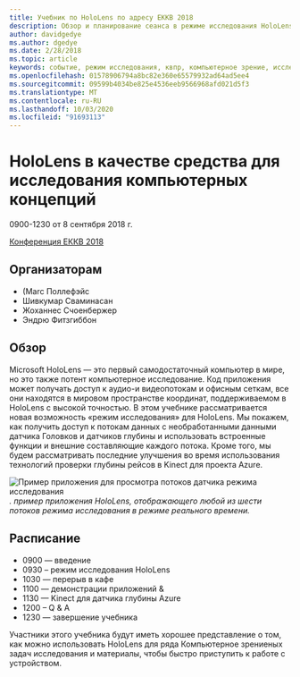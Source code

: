 ```yaml
---
title: Учебник по HoloLens по адресу ЕККВ 2018
description: Обзор и планирование сеанса в режиме исследования HoloLens, которое будет доставлено на конференцию ЕККВ с 8 сентября 2018 г.
author: davidgedye
ms.author: dgedye
ms.date: 2/28/2018
ms.topic: article
keywords: событие, режим исследования, квпр, компьютерное зрение, исследование, HoloLens
ms.openlocfilehash: 01578906794a8bc82e360e65579932ad64ad5ee4
ms.sourcegitcommit: 09599b4034be825e4536eeb9566968afd021d5f3
ms.translationtype: MT
ms.contentlocale: ru-RU
ms.lasthandoff: 10/03/2020
ms.locfileid: "91693113"
---
```

# <a name="hololens-as-a-tool-for-computer-vision-research"></a>HoloLens в качестве средства для исследования компьютерных концепций
0900-1230 от 8 сентября 2018 г.

[Конференция ЕККВ 2018](https://eccv2018.org)

## <a name="organizers"></a>Организаторам
* (Marc Поллефэйс
* Шивкумар Сваминасан
* Жоханнес Счоенбержер
* Эндрю Фитзгиббон

## <a name="overview"></a>Обзор
Microsoft HoloLens — это первый самодостаточный компьютер в мире, но это также потент компьютерное исследование.
Код приложения может получать доступ к аудио-и видеопотокам и офисным сеткам, все они находятся в мировом пространстве координат, поддерживаемом в HoloLens с высокой точностью. В этом учебнике рассматривается новая возможность «режим исследования» для HoloLens.
Мы покажем, как получить доступ к потокам данных с необработанными данными датчика Головков и датчиков глубины и использовать встроенные функции и внешние составляющие каждого потока.  Кроме того, мы будем рассматривать последние улучшения во время использования технологий проверки глубины рейсов в Kinect для проекта Azure.

![Пример приложения для просмотра потоков датчика режима исследования ](../develop/platform-capabilities-and-apis/images/sensor-stream-viewer.jpg)
 *. пример приложения HoloLens, отображающего любой из шести потоков режима исследования в режиме реального времени.*

## <a name="schedule"></a>Расписание
* 0900 — введение
* 0930 – режим исследования HoloLens
* 1030 — перерыв в кафе
* 1100 — демонстрации приложений &
* 1130 — Kinect для датчика глубины Azure
* 1200 – Q & A
* 1230 — завершение учебника

Участники этого учебника будут иметь хорошее представление о том, как можно использовать HoloLens для ряда Компьютерное зрениеных задач исследования и материалы, чтобы быстро приступить к работе с устройством.
